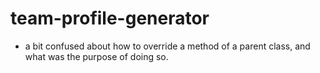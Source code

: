 # team-profile-generator
- a bit confused about how to override a method of a parent class, and what was the purpose of doing so.